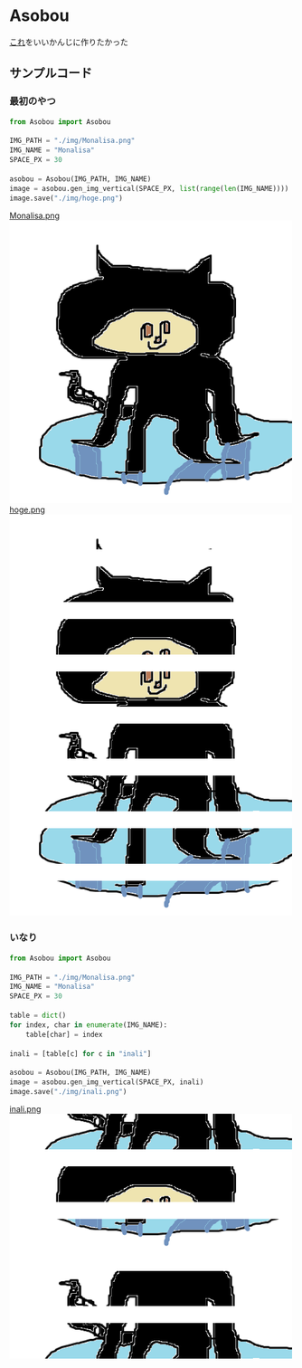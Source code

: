 # Asobou
[これ](https://dic.nicovideo.jp/a/%E2%97%8B%E2%97%8B%E3%81%A7%E3%81%82%E3%81%9D%E3%81%BC%E3%81%86)をいいかんじに作りたかった
## サンプルコード
### 最初のやつ
```python
from Asobou import Asobou

IMG_PATH = "./img/Monalisa.png"
IMG_NAME = "Monalisa"
SPACE_PX = 30

asobou = Asobou(IMG_PATH, IMG_NAME)
image = asobou.gen_img_vertical(SPACE_PX, list(range(len(IMG_NAME))))
image.save("./img/hoge.png")
```
[Monalisa.png](/img/Monalisa.png)
![Monalisa.png](/img/Monalisa.png)
[hoge.png](/img/hoge.png)
![hoge.png](/img/hoge.png)

### いなり
```python
from Asobou import Asobou

IMG_PATH = "./img/Monalisa.png"
IMG_NAME = "Monalisa"
SPACE_PX = 30

table = dict()
for index, char in enumerate(IMG_NAME):
    table[char] = index

inali = [table[c] for c in "inali"]

asobou = Asobou(IMG_PATH, IMG_NAME)
image = asobou.gen_img_vertical(SPACE_PX, inali)
image.save("./img/inali.png")
```
[inali.png](/img/inali.png)
![inali.png](/img/inali.png)